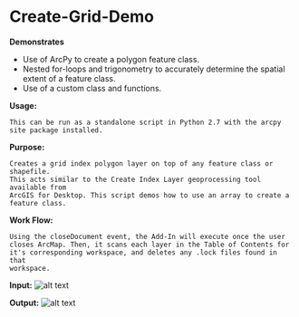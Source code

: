 # Create-Grid-Demo

**Demonstrates**
* Use of ArcPy to create a polygon feature class.
* Nested for-loops and trigonometry to accurately determine the spatial extent of a feature class.
* Use of a custom class and functions.

**Usage:**

    This can be run as a standalone script in Python 2.7 with the arcpy site package installed.
    
**Purpose:**

    Creates a grid index polygon layer on top of any feature class or shapefile.
    This acts similar to the Create Index Layer geoprocessing tool available from
    ArcGIS for Desktop. This script demos how to use an array to create a feature class.
    
**Work Flow:**

    Using the closeDocument event, the Add-In will execute once the user
    closes ArcMap. Then, it scans each layer in the Table of Contents for
    it's corresponding workspace, and deletes any .lock files found in that
    workspace.
    
**Input:**
![alt text](https://raw.githubusercontent.com/DrewOrtegoGIS/ArcPy-Samples/master/Create-Grid-Demo/input.JPG "Input")
    
**Output:**
![alt text](https://raw.githubusercontent.com/DrewOrtegoGIS/ArcPy-Samples/master/Create-Grid-Demo/output.JPG "Output")
